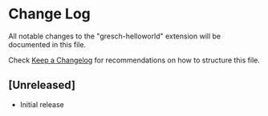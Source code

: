 # Change Log
All notable changes to the "gresch-helloworld" extension will be documented in this file.

Check [Keep a Changelog](http://keepachangelog.com/) for recommendations on how to structure this file.

## [Unreleased]
- Initial release